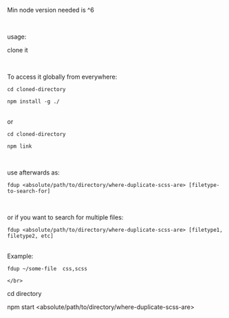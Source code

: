 Min node version needed is ^6

</br>

usage:

clone it

<br>

To access it globally from everywhere:

```
cd cloned-directory

npm install -g ./

```

</br>
or
</br>

```
cd cloned-directory

npm link

```

</br>

use afterwards as:

```
fdup <absolute/path/to/directory/where-duplicate-scss-are> [filetype-to-search-for]
```

<br/>

or if you want to search for multiple files:

```
fdup <absolute/path/to/directory/where-duplicate-scss-are> [filetype1, filetype2, etc]
```

</br>
Example:

```
fdup ~/some-file  css,scss

</br>

```

cd directory

npm start <absolute/path/to/directory/where-duplicate-scss-are>

```

```
